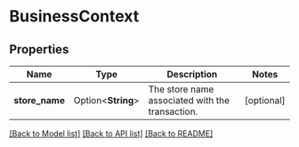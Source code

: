 # BusinessContext

## Properties

Name | Type | Description | Notes
------------ | ------------- | ------------- | -------------
**store_name** | Option<**String**> | The store name associated with the transaction. | [optional]

[[Back to Model list]](../README.md#documentation-for-models) [[Back to API list]](../README.md#documentation-for-api-endpoints) [[Back to README]](../README.md)



